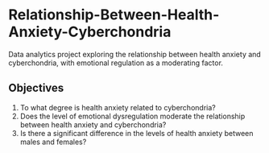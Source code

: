 # Relationship-Between-Health-Anxiety-Cyberchondria
Data analytics project exploring the relationship between health anxiety and cyberchondria, with emotional regulation as a moderating factor.
## Objectives
1. To what degree is health anxiety related to cyberchondria?
2. Does the level of emotional dysregulation moderate the relationship between health anxiety and cyberchondria?
3. Is there a significant difference in the levels of health anxiety between males and females?
